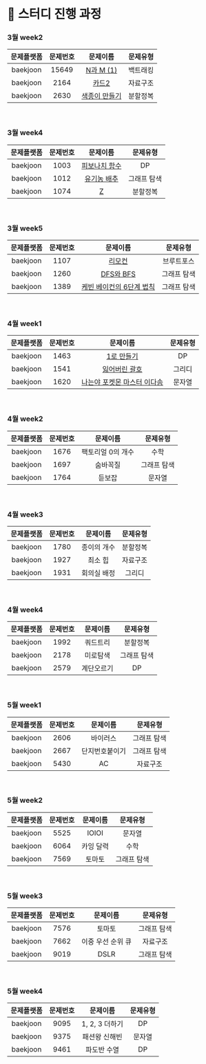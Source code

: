 # 📅 스터디 진행 과정

### 3월 week2

| 문제플랫폼 | 문제번호 |                        문제이름                        | 문제유형 |
| :--------: | :------: | :----------------------------------------------------: | :------: |
|  baekjoon  |  15649   |       [N과 M (1)](backtracking/15649_N과M(1))        | 백트래킹 |
|  baekjoon  |   2164   |           [카드2](data_structure/2164_카드2)           | 자료구조 |
|  baekjoon  |   2630   | [색종이 만들기](divide_and_conquer/2630_색종이만들기) | 분할정복 |

<br>

### 3월 week4

| 문제플랫폼 | 문제번호 |                        문제이름                        |  문제유형   |
| :--------: | :------: | :----------------------------------------------------: | :---------: |
|  baekjoon  |   1003   | [피보나치 함수](dynamic_programming/1003_피보나함수) |     DP      |
|  baekjoon  |   1012   |    [유기농 배추](graph_traversal/1012_유기농배추)     | 그래프 탐색 |
|  baekjoon  |   1074   |             [Z](divide_and_conquer/1074_Z)             |  분할정복   |

<br>

### 3월 week5

| 문제플랫폼 | 문제번호 |                           문제이름                           |  문제유형   |
| :--------: | :------: | :----------------------------------------------------------: | :---------: |
|  baekjoon  |   1107   |              [리모컨](brute_force/1107_리모컨)               | 브루트포스  |
|  baekjoon  |   1260   |         [DFS와 BFS](graph_traversal/1260_DFS와BFS)          | 그래프 탐색 |
|  baekjoon  |   1389   | [케빈 베이컨의 6단계 법칙](graph_traversal/1389_케빈베이컨의6단계법칙) | 그래프 탐색 |

<br>

### 4월 week1

| 문제플랫폼 | 문제번호 |                           문제이름                           | 문제유형 |
| :--------: | :------: | :----------------------------------------------------------: | :------: |
|  baekjoon  |   1463   |      [1로 만들기](dynamic_programming/1463_1로만들기)       |    DP    |
|  baekjoon  |   1541   |          [잃어버린 괄호](greedy/1541_잃어버린괄호)          |  그리디  |
|  baekjoon  |   1620   | [나는야 포켓몬 마스터 이다솜](string/1620_나는야포켓몬마스터이다솜) |  문자열  |

<br>

### 4월 week2

| 문제플랫폼 | 문제번호 |     문제이름      |  문제유형   |
| :--------: | :------: | :---------------: | :---------: |
|  baekjoon  |   1676   | 팩토리얼 0의 개수 |    수학     |
|  baekjoon  |   1697   |     숨바꼭질      | 그래프 탐색 |
|  baekjoon  |   1764   |      듣보잡       |   문자열    |

<br>

### 4월 week3

| 문제플랫폼 | 문제번호 |  문제이름   | 문제유형 |
| :--------: | :------: | :---------: | :------: |
|  baekjoon  |   1780   | 종이의 개수 | 분할정복 |
|  baekjoon  |   1927   |   최소 힙   | 자료구조 |
|  baekjoon  |   1931   | 회의실 배정 |  그리디  |

<br>

### 4월 week4

| 문제플랫폼 | 문제번호 |  문제이름  |  문제유형   |
| :--------: | :------: | :--------: | :---------: |
|  baekjoon  |   1992   |  쿼드트리  |  분할정복   |
|  baekjoon  |   2178   |  미로탐색  | 그래프 탐색 |
|  baekjoon  |   2579   | 계단오르기 |     DP      |

<br>

### 5월 week1

| 문제플랫폼 | 문제번호 |    문제이름    |  문제유형   |
| :--------: | :------: | :------------: | :---------: |
|  baekjoon  |   2606   |    바이러스    | 그래프 탐색 |
|  baekjoon  |   2667   | 단지번호붙이기 | 그래프 탐색 |
|  baekjoon  |   5430   |       AC       |  자료구조   |

<br>

### 5월 week2

| 문제플랫폼 | 문제번호 | 문제이름  |  문제유형   |
| :--------: | :------: | :-------: | :---------: |
|  baekjoon  |   5525   |   IOIOI   |   문자열    |
|  baekjoon  |   6064   | 카잉 달력 |    수학     |
|  baekjoon  |   7569   |  토마토   | 그래프 탐색 |

<br>

### 5월 week3

| 문제플랫폼 | 문제번호 |     문제이름      |  문제유형   |
| :--------: | :------: | :---------------: | :---------: |
|  baekjoon  |   7576   |      토마토       | 그래프 탐색 |
|  baekjoon  |   7662   | 이중 우선 순위 큐 |  자료구조   |
|  baekjoon  |   9019   |       DSLR        | 그래프 탐색 |

<br>

### 5월 week4

| 문제플랫폼 | 문제번호 |    문제이름    | 문제유형 |
| :--------: | :------: | :------------: | :------: |
|  baekjoon  |   9095   | 1, 2, 3 더하기 |    DP    |
|  baekjoon  |   9375   | 패션왕 신해빈  |  문자열  |
|  baekjoon  |   9461   |  파도반 수열   |    DP    |

<br>

